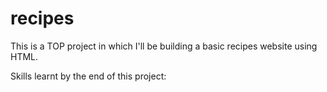 # recipes
This is a TOP project in which I'll be building a basic recipes website using HTML.

Skills learnt by the end of this project: